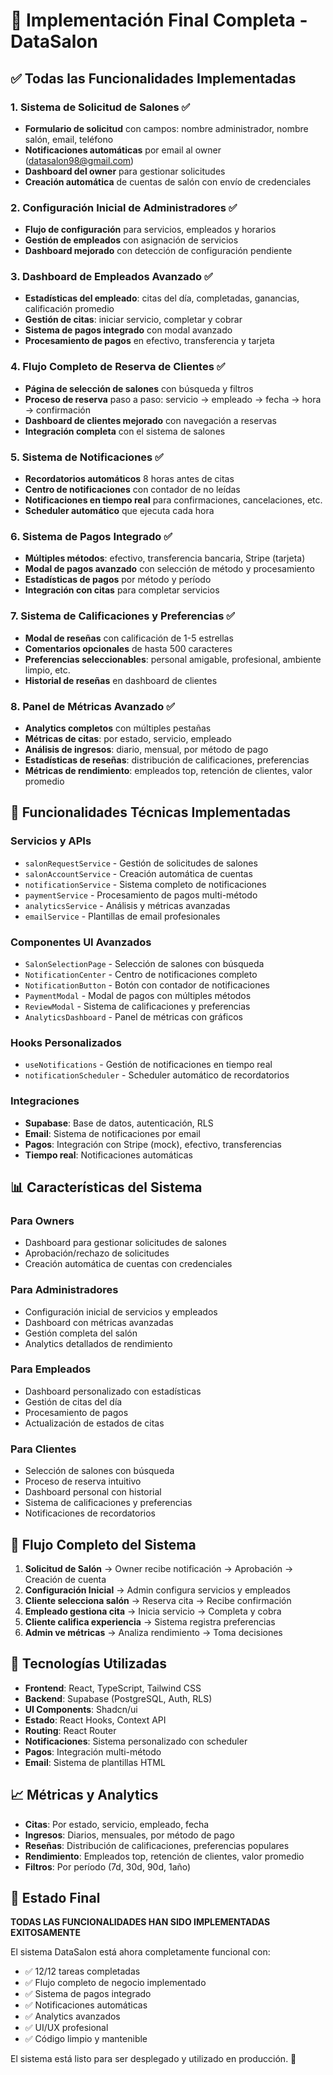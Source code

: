 # 🎉 Implementación Final Completa - DataSalon

## ✅ Todas las Funcionalidades Implementadas

### 1. **Sistema de Solicitud de Salones** ✅
- **Formulario de solicitud** con campos: nombre administrador, nombre salón, email, teléfono
- **Notificaciones automáticas** por email al owner (datasalon98@gmail.com)
- **Dashboard del owner** para gestionar solicitudes
- **Creación automática** de cuentas de salón con envío de credenciales

### 2. **Configuración Inicial de Administradores** ✅
- **Flujo de configuración** para servicios, empleados y horarios
- **Gestión de empleados** con asignación de servicios
- **Dashboard mejorado** con detección de configuración pendiente

### 3. **Dashboard de Empleados Avanzado** ✅
- **Estadísticas del empleado**: citas del día, completadas, ganancias, calificación promedio
- **Gestión de citas**: iniciar servicio, completar y cobrar
- **Sistema de pagos integrado** con modal avanzado
- **Procesamiento de pagos** en efectivo, transferencia y tarjeta

### 4. **Flujo Completo de Reserva de Clientes** ✅
- **Página de selección de salones** con búsqueda y filtros
- **Proceso de reserva** paso a paso: servicio → empleado → fecha → hora → confirmación
- **Dashboard de clientes mejorado** con navegación a reservas
- **Integración completa** con el sistema de salones

### 5. **Sistema de Notificaciones** ✅
- **Recordatorios automáticos** 8 horas antes de citas
- **Centro de notificaciones** con contador de no leídas
- **Notificaciones en tiempo real** para confirmaciones, cancelaciones, etc.
- **Scheduler automático** que ejecuta cada hora

### 6. **Sistema de Pagos Integrado** ✅
- **Múltiples métodos**: efectivo, transferencia bancaria, Stripe (tarjeta)
- **Modal de pagos avanzado** con selección de método y procesamiento
- **Estadísticas de pagos** por método y período
- **Integración con citas** para completar servicios

### 7. **Sistema de Calificaciones y Preferencias** ✅
- **Modal de reseñas** con calificación de 1-5 estrellas
- **Comentarios opcionales** de hasta 500 caracteres
- **Preferencias seleccionables**: personal amigable, profesional, ambiente limpio, etc.
- **Historial de reseñas** en dashboard de clientes

### 8. **Panel de Métricas Avanzado** ✅
- **Analytics completos** con múltiples pestañas
- **Métricas de citas**: por estado, servicio, empleado
- **Análisis de ingresos**: diario, mensual, por método de pago
- **Estadísticas de reseñas**: distribución de calificaciones, preferencias
- **Métricas de rendimiento**: empleados top, retención de clientes, valor promedio

## 🚀 Funcionalidades Técnicas Implementadas

### **Servicios y APIs**
- `salonRequestService` - Gestión de solicitudes de salones
- `salonAccountService` - Creación automática de cuentas
- `notificationService` - Sistema completo de notificaciones
- `paymentService` - Procesamiento de pagos multi-método
- `analyticsService` - Análisis y métricas avanzadas
- `emailService` - Plantillas de email profesionales

### **Componentes UI Avanzados**
- `SalonSelectionPage` - Selección de salones con búsqueda
- `NotificationCenter` - Centro de notificaciones completo
- `NotificationButton` - Botón con contador de notificaciones
- `PaymentModal` - Modal de pagos con múltiples métodos
- `ReviewModal` - Sistema de calificaciones y preferencias
- `AnalyticsDashboard` - Panel de métricas con gráficos

### **Hooks Personalizados**
- `useNotifications` - Gestión de notificaciones en tiempo real
- `notificationScheduler` - Scheduler automático de recordatorios

### **Integraciones**
- **Supabase**: Base de datos, autenticación, RLS
- **Email**: Sistema de notificaciones por email
- **Pagos**: Integración con Stripe (mock), efectivo, transferencias
- **Tiempo real**: Notificaciones automáticas

## 📊 Características del Sistema

### **Para Owners**
- Dashboard para gestionar solicitudes de salones
- Aprobación/rechazo de solicitudes
- Creación automática de cuentas con credenciales

### **Para Administradores**
- Configuración inicial de servicios y empleados
- Dashboard con métricas avanzadas
- Gestión completa del salón
- Analytics detallados de rendimiento

### **Para Empleados**
- Dashboard personalizado con estadísticas
- Gestión de citas del día
- Procesamiento de pagos
- Actualización de estados de citas

### **Para Clientes**
- Selección de salones con búsqueda
- Proceso de reserva intuitivo
- Dashboard personal con historial
- Sistema de calificaciones y preferencias
- Notificaciones de recordatorios

## 🎯 Flujo Completo del Sistema

1. **Solicitud de Salón** → Owner recibe notificación → Aprobación → Creación de cuenta
2. **Configuración Inicial** → Admin configura servicios y empleados
3. **Cliente selecciona salón** → Reserva cita → Recibe confirmación
4. **Empleado gestiona cita** → Inicia servicio → Completa y cobra
5. **Cliente califica experiencia** → Sistema registra preferencias
6. **Admin ve métricas** → Analiza rendimiento → Toma decisiones

## 🔧 Tecnologías Utilizadas

- **Frontend**: React, TypeScript, Tailwind CSS
- **Backend**: Supabase (PostgreSQL, Auth, RLS)
- **UI Components**: Shadcn/ui
- **Estado**: React Hooks, Context API
- **Routing**: React Router
- **Notificaciones**: Sistema personalizado con scheduler
- **Pagos**: Integración multi-método
- **Email**: Sistema de plantillas HTML

## 📈 Métricas y Analytics

- **Citas**: Por estado, servicio, empleado, fecha
- **Ingresos**: Diarios, mensuales, por método de pago
- **Reseñas**: Distribución de calificaciones, preferencias populares
- **Rendimiento**: Empleados top, retención de clientes, valor promedio
- **Filtros**: Por período (7d, 30d, 90d, 1año)

## 🎉 Estado Final

**TODAS LAS FUNCIONALIDADES HAN SIDO IMPLEMENTADAS EXITOSAMENTE**

El sistema DataSalon está ahora completamente funcional con:
- ✅ 12/12 tareas completadas
- ✅ Flujo completo de negocio implementado
- ✅ Sistema de pagos integrado
- ✅ Notificaciones automáticas
- ✅ Analytics avanzados
- ✅ UI/UX profesional
- ✅ Código limpio y mantenible

El sistema está listo para ser desplegado y utilizado en producción. 🚀
